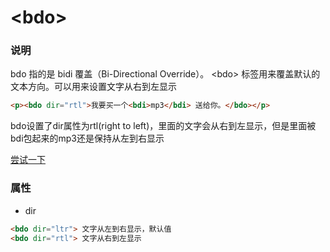 # &lt;bdo&gt;

### 说明
bdo 指的是 bidi 覆盖（Bi-Directional Override）。
&lt;bdo&gt; 标签用来覆盖默认的文本方向。可以用来设置文字从右到左显示

```html
<p><bdo dir="rtl">我要买一个<bdi>mp3</bdi> 送给你。</bdo></p> 
```

bdo设置了dir属性为rtl(right to left)，里面的文字会从右到左显示，但是里面被bdi包起来的mp3还是保持从左到右显示

<a href="http://www.runoob.com/try/try.php?filename=tryhtml_bdo" target="_blank">尝试一下</a>

### 属性
- dir

```html
<bdo dir="ltr"> 文字从左到右显示，默认值
<bdo dir="rtl"> 文字从右到左显示
```